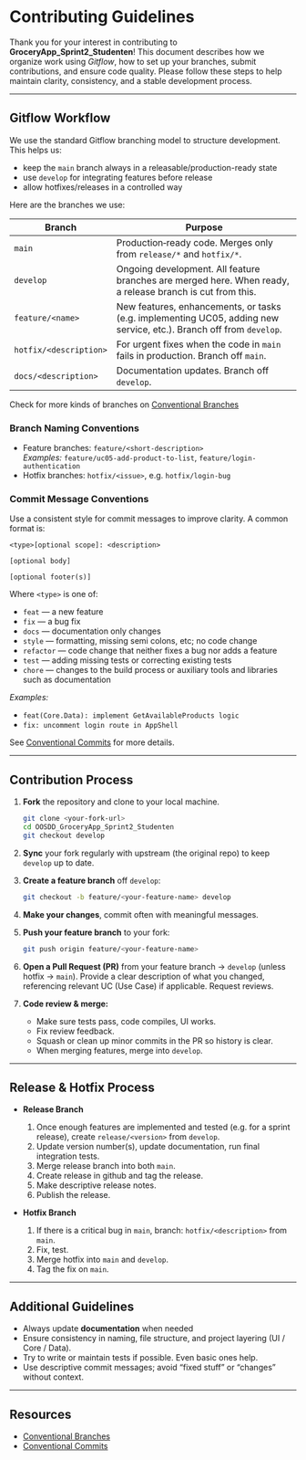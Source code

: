 # Contributing Guidelines

Thank you for your interest in contributing to **GroceryApp_Sprint2_Studenten**! This document describes how we organize work using *Gitflow*, how to set up your branches, submit contributions, and ensure code quality. Please follow these steps to help maintain clarity, consistency, and a stable development process.

---

## Gitflow Workflow

We use the standard Gitflow branching model to structure development. This helps us:

- keep the `main` branch always in a releasable/production-ready state  
- use `develop` for integrating features before release  
- allow hotfixes/releases in a controlled way

Here are the branches we use:

| Branch | Purpose |
|--------|---------|
| `main` | Production‑ready code. Merges only from `release/*` and `hotfix/*`. |
| `develop` | Ongoing development. All feature branches are merged here. When ready, a release branch is cut from this. |
| `feature/<name>` | New features, enhancements, or tasks (e.g. implementing UC05, adding new service, etc.). Branch off from `develop`. |
| `hotfix/<description>` | For urgent fixes when the code in `main` fails in production. Branch off `main`. |
| `docs/<description>` | Documentation updates. Branch off `develop`. |

Check for more kinds of branches on [Conventional Branches](https://conventional-branch.github.io/)

### Branch Naming Conventions

- Feature branches: `feature/<short‑description>`  
  *Examples:* `feature/uc05-add-product-to-list`, `feature/login‐authentication`
- Hotfix branches: `hotfix/<issue>`, e.g. `hotfix/login-bug`

### Commit Message Conventions
Use a consistent style for commit messages to improve clarity. A common format is:

```
<type>[optional scope]: <description>

[optional body]

[optional footer(s)]
```

Where `<type>` is one of:
- `feat` — a new feature
- `fix` — a bug fix
- `docs` — documentation only changes
- `style` — formatting, missing semi colons, etc; no code change
- `refactor` — code change that neither fixes a bug nor adds a feature
- `test` — adding missing tests or correcting existing tests
- `chore` — changes to the build process or auxiliary tools and libraries such as documentation

*Examples:*
- `feat(Core.Data): implement GetAvailableProducts logic`
- `fix: uncomment login route in AppShell`

See [Conventional Commits](https://www.conventionalcommits.org/) for more details.

---

## Contribution Process

1. **Fork** the repository and clone to your local machine.  
   ```bash
   git clone <your‑fork‑url>
   cd OOSDD_GroceryApp_Sprint2_Studenten
   git checkout develop
   ```

2. **Sync** your fork regularly with upstream (the original repo) to keep `develop` up to date.

3. **Create a feature branch** off `develop`:  
   ```bash
   git checkout -b feature/<your-feature-name> develop
   ```

4. **Make your changes**, commit often with meaningful messages.

5. **Push your feature branch** to your fork:  
   ```bash
   git push origin feature/<your-feature-name>
   ```

6. **Open a Pull Request (PR)** from your feature branch → `develop` (unless hotfix → `main`). Provide a clear description of what you changed, referencing relevant UC (Use Case) if applicable. Request reviews.

7. **Code review & merge:**  
   - Make sure tests pass, code compiles, UI works.  
   - Fix review feedback.  
   - Squash or clean up minor commits in the PR so history is clear.  
   - When merging features, merge into `develop`.  

---

## Release & Hotfix Process

- **Release Branch**  
  1. Once enough features are implemented and tested (e.g. for a sprint release), create `release/<version>` from `develop`.  
  2. Update version number(s), update documentation, run final integration tests.  
  3. Merge release branch into both `main`.  
  4. Create release in github and tag the release. 
  5. Make descriptive release notes.
  6. Publish the release.

- **Hotfix Branch**  
  1. If there is a critical bug in `main`, branch: `hotfix/<description>` from `main`.  
  2. Fix, test.  
  3. Merge hotfix into `main` and `develop`.  
  4. Tag the fix on `main`.  

---

## Additional Guidelines

- Always update **documentation** when needed  
- Ensure consistency in naming, file structure, and project layering (UI / Core / Data).  
- Try to write or maintain tests if possible. Even basic ones help.  
- Use descriptive commit messages; avoid “fixed stuff” or “changes” without context.

---

## Resources

- [Conventional Branches](https://conventional-branch.github.io/) 
- [Conventional Commits](https://www.conventionalcommits.org/)  